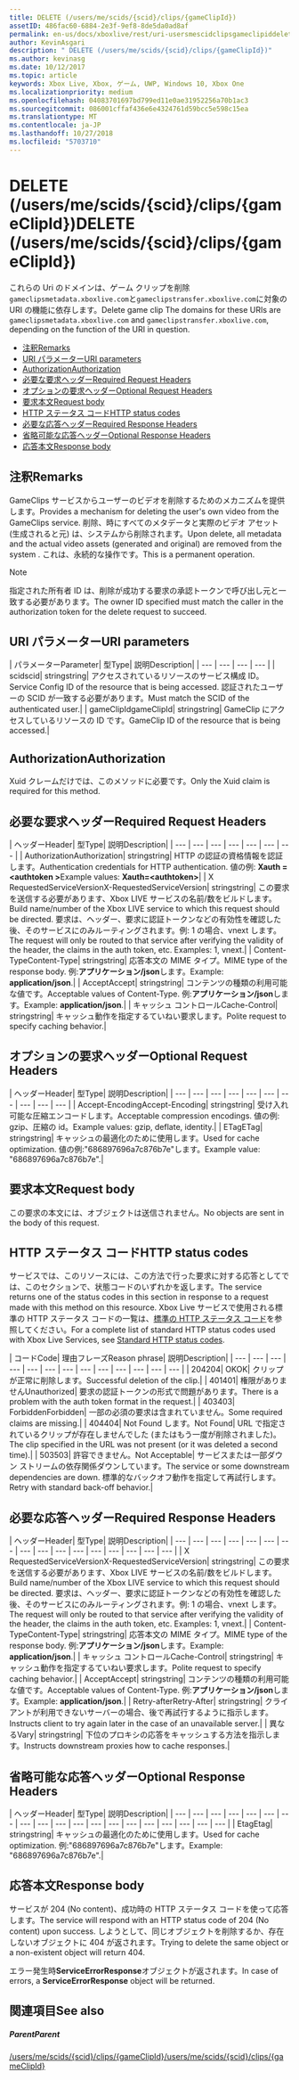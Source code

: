 ```yaml
---
title: DELETE (/users/me/scids/{scid}/clips/{gameClipId})
assetID: 486fac60-6884-2e3f-9ef8-8de5da0ad8af
permalink: en-us/docs/xboxlive/rest/uri-usersmescidclipsgameclipiddelete.html
author: KevinAsgari
description: " DELETE (/users/me/scids/{scid}/clips/{gameClipId})"
ms.author: kevinasg
ms.date: 10/12/2017
ms.topic: article
keywords: Xbox Live, Xbox, ゲーム, UWP, Windows 10, Xbox One
ms.localizationpriority: medium
ms.openlocfilehash: 04083701697bd799ed11e0ae31952256a70b1ac3
ms.sourcegitcommit: 086001cffaf436e6e4324761d59bcc5e598c15ea
ms.translationtype: MT
ms.contentlocale: ja-JP
ms.lasthandoff: 10/27/2018
ms.locfileid: "5703710"
---
```

# <a name="delete-usersmescidsscidclipsgameclipid"></a><span data-ttu-id="af5e6-104">DELETE (/users/me/scids/{scid}/clips/{gameClipId})</span><span class="sxs-lookup"><span data-stu-id="af5e6-104">DELETE (/users/me/scids/{scid}/clips/{gameClipId})</span></span>
<span data-ttu-id="af5e6-105">これらの Uri のドメインは、ゲーム クリップを削除`gameclipsmetadata.xboxlive.com`と`gameclipstransfer.xboxlive.com`に対象の URI の機能に依存します。</span><span class="sxs-lookup"><span data-stu-id="af5e6-105">Delete game clip The domains for these URIs are `gameclipsmetadata.xboxlive.com` and `gameclipstransfer.xboxlive.com`, depending on the function of the URI in question.</span></span>
 
  * [<span data-ttu-id="af5e6-106">注釈</span><span class="sxs-lookup"><span data-stu-id="af5e6-106">Remarks</span></span>](#ID4EX)
  * [<span data-ttu-id="af5e6-107">URI パラメーター</span><span class="sxs-lookup"><span data-stu-id="af5e6-107">URI parameters</span></span>](#ID4ECB)
  * [<span data-ttu-id="af5e6-108">Authorization</span><span class="sxs-lookup"><span data-stu-id="af5e6-108">Authorization</span></span>](#ID4ENB)
  * [<span data-ttu-id="af5e6-109">必要な要求ヘッダー</span><span class="sxs-lookup"><span data-stu-id="af5e6-109">Required Request Headers</span></span>](#ID4EYB)
  * [<span data-ttu-id="af5e6-110">オプションの要求ヘッダー</span><span class="sxs-lookup"><span data-stu-id="af5e6-110">Optional Request Headers</span></span>](#ID4EEE)
  * [<span data-ttu-id="af5e6-111">要求本文</span><span class="sxs-lookup"><span data-stu-id="af5e6-111">Request body</span></span>](#ID4ENF)
  * [<span data-ttu-id="af5e6-112">HTTP ステータス コード</span><span class="sxs-lookup"><span data-stu-id="af5e6-112">HTTP status codes</span></span>](#ID4EYF)
  * [<span data-ttu-id="af5e6-113">必要な応答ヘッダー</span><span class="sxs-lookup"><span data-stu-id="af5e6-113">Required Response Headers</span></span>](#ID4EIAAC)
  * [<span data-ttu-id="af5e6-114">省略可能な応答ヘッダー</span><span class="sxs-lookup"><span data-stu-id="af5e6-114">Optional Response Headers</span></span>](#ID4E2CAC)
  * [<span data-ttu-id="af5e6-115">応答本文</span><span class="sxs-lookup"><span data-stu-id="af5e6-115">Response body</span></span>](#ID4E2DAC)
 
<a id="ID4EX"></a>

 
## <a name="remarks"></a><span data-ttu-id="af5e6-116">注釈</span><span class="sxs-lookup"><span data-stu-id="af5e6-116">Remarks</span></span>
 
<span data-ttu-id="af5e6-117">GameClips サービスからユーザーのビデオを削除するためのメカニズムを提供します。</span><span class="sxs-lookup"><span data-stu-id="af5e6-117">Provides a mechanism for deleting the user's own video from the GameClips service.</span></span> <span data-ttu-id="af5e6-118">削除、時にすべてのメタデータと実際のビデオ アセット (生成されると元) は、システムから削除されます。</span><span class="sxs-lookup"><span data-stu-id="af5e6-118">Upon delete, all metadata and the actual video assets (generated and original) are removed from the system .</span></span> <span data-ttu-id="af5e6-119">これは、永続的な操作です。</span><span class="sxs-lookup"><span data-stu-id="af5e6-119">This is a permanent operation.</span></span> 

> [!NOTE] 
> <span data-ttu-id="af5e6-120">指定された所有者 ID は、削除が成功する要求の承認トークンで呼び出し元と一致する必要があります。</span><span class="sxs-lookup"><span data-stu-id="af5e6-120">The owner ID specified must match the caller in the authorization token for the delete request to succeed.</span></span> 


  
<a id="ID4ECB"></a>

 
## <a name="uri-parameters"></a><span data-ttu-id="af5e6-121">URI パラメーター</span><span class="sxs-lookup"><span data-stu-id="af5e6-121">URI parameters</span></span>
 
| <span data-ttu-id="af5e6-122">パラメーター</span><span class="sxs-lookup"><span data-stu-id="af5e6-122">Parameter</span></span>| <span data-ttu-id="af5e6-123">型</span><span class="sxs-lookup"><span data-stu-id="af5e6-123">Type</span></span>| <span data-ttu-id="af5e6-124">説明</span><span class="sxs-lookup"><span data-stu-id="af5e6-124">Description</span></span>| 
| --- | --- | --- | --- | 
| <span data-ttu-id="af5e6-125">scid</span><span class="sxs-lookup"><span data-stu-id="af5e6-125">scid</span></span>| <span data-ttu-id="af5e6-126">string</span><span class="sxs-lookup"><span data-stu-id="af5e6-126">string</span></span>| <span data-ttu-id="af5e6-127">アクセスされているリソースのサービス構成 ID。</span><span class="sxs-lookup"><span data-stu-id="af5e6-127">Service Config ID of the resource that is being accessed.</span></span> <span data-ttu-id="af5e6-128">認証されたユーザーの SCID が一致する必要があります。</span><span class="sxs-lookup"><span data-stu-id="af5e6-128">Must match the SCID of the authenticated user.</span></span>| 
| <span data-ttu-id="af5e6-129">gameClipId</span><span class="sxs-lookup"><span data-stu-id="af5e6-129">gameClipId</span></span>| <span data-ttu-id="af5e6-130">string</span><span class="sxs-lookup"><span data-stu-id="af5e6-130">string</span></span>| <span data-ttu-id="af5e6-131">GameClip にアクセスしているリソースの ID です。</span><span class="sxs-lookup"><span data-stu-id="af5e6-131">GameClip ID of the resource that is being accessed.</span></span>| 
  
<a id="ID4ENB"></a>

 
## <a name="authorization"></a><span data-ttu-id="af5e6-132">Authorization</span><span class="sxs-lookup"><span data-stu-id="af5e6-132">Authorization</span></span>
 
<span data-ttu-id="af5e6-133">Xuid クレームだけでは、このメソッドに必要です。</span><span class="sxs-lookup"><span data-stu-id="af5e6-133">Only the Xuid claim is required for this method.</span></span>
  
<a id="ID4EYB"></a>

 
## <a name="required-request-headers"></a><span data-ttu-id="af5e6-134">必要な要求ヘッダー</span><span class="sxs-lookup"><span data-stu-id="af5e6-134">Required Request Headers</span></span>
 
| <span data-ttu-id="af5e6-135">ヘッダー</span><span class="sxs-lookup"><span data-stu-id="af5e6-135">Header</span></span>| <span data-ttu-id="af5e6-136">型</span><span class="sxs-lookup"><span data-stu-id="af5e6-136">Type</span></span>| <span data-ttu-id="af5e6-137">説明</span><span class="sxs-lookup"><span data-stu-id="af5e6-137">Description</span></span>| 
| --- | --- | --- | --- | --- | --- | --- | 
| <span data-ttu-id="af5e6-138">Authorization</span><span class="sxs-lookup"><span data-stu-id="af5e6-138">Authorization</span></span>| <span data-ttu-id="af5e6-139">string</span><span class="sxs-lookup"><span data-stu-id="af5e6-139">string</span></span>| <span data-ttu-id="af5e6-140">HTTP の認証の資格情報を認証します。</span><span class="sxs-lookup"><span data-stu-id="af5e6-140">Authentication credentials for HTTP authentication.</span></span> <span data-ttu-id="af5e6-141">値の例: <b>Xauth =&lt;authtoken ></b></span><span class="sxs-lookup"><span data-stu-id="af5e6-141">Example values: <b>Xauth=&lt;authtoken></b></span></span>| 
| <span data-ttu-id="af5e6-142">X RequestedServiceVersion</span><span class="sxs-lookup"><span data-stu-id="af5e6-142">X-RequestedServiceVersion</span></span>| <span data-ttu-id="af5e6-143">string</span><span class="sxs-lookup"><span data-stu-id="af5e6-143">string</span></span>| <span data-ttu-id="af5e6-144">この要求を送信する必要があります、Xbox LIVE サービスの名前/数をビルドします。</span><span class="sxs-lookup"><span data-stu-id="af5e6-144">Build name/number of the Xbox LIVE service to which this request should be directed.</span></span> <span data-ttu-id="af5e6-145">要求は、ヘッダー、要求に認証トークンなどの有効性を確認した後、そのサービスにのみルーティングされます。例: 1 の場合、vnext します。</span><span class="sxs-lookup"><span data-stu-id="af5e6-145">The request will only be routed to that service after verifying the validity of the header, the claims in the auth token, etc. Examples: 1, vnext.</span></span>| 
| <span data-ttu-id="af5e6-146">Content-Type</span><span class="sxs-lookup"><span data-stu-id="af5e6-146">Content-Type</span></span>| <span data-ttu-id="af5e6-147">string</span><span class="sxs-lookup"><span data-stu-id="af5e6-147">string</span></span>| <span data-ttu-id="af5e6-148">応答本文の MIME タイプ。</span><span class="sxs-lookup"><span data-stu-id="af5e6-148">MIME type of the response body.</span></span> <span data-ttu-id="af5e6-149">例:<b>アプリケーション/json</b>します。</span><span class="sxs-lookup"><span data-stu-id="af5e6-149">Example: <b>application/json</b>.</span></span>| 
| <span data-ttu-id="af5e6-150">Accept</span><span class="sxs-lookup"><span data-stu-id="af5e6-150">Accept</span></span>| <span data-ttu-id="af5e6-151">string</span><span class="sxs-lookup"><span data-stu-id="af5e6-151">string</span></span>| <span data-ttu-id="af5e6-152">コンテンツの種類の利用可能な値です。</span><span class="sxs-lookup"><span data-stu-id="af5e6-152">Acceptable values of Content-Type.</span></span> <span data-ttu-id="af5e6-153">例:<b>アプリケーション/json</b>します。</span><span class="sxs-lookup"><span data-stu-id="af5e6-153">Example: <b>application/json</b>.</span></span>| 
| <span data-ttu-id="af5e6-154">キャッシュ コントロール</span><span class="sxs-lookup"><span data-stu-id="af5e6-154">Cache-Control</span></span>| <span data-ttu-id="af5e6-155">string</span><span class="sxs-lookup"><span data-stu-id="af5e6-155">string</span></span>| <span data-ttu-id="af5e6-156">キャッシュ動作を指定するていねい要求します。</span><span class="sxs-lookup"><span data-stu-id="af5e6-156">Polite request to specify caching behavior.</span></span>| 
  
<a id="ID4EEE"></a>

 
## <a name="optional-request-headers"></a><span data-ttu-id="af5e6-157">オプションの要求ヘッダー</span><span class="sxs-lookup"><span data-stu-id="af5e6-157">Optional Request Headers</span></span>
 
| <span data-ttu-id="af5e6-158">ヘッダー</span><span class="sxs-lookup"><span data-stu-id="af5e6-158">Header</span></span>| <span data-ttu-id="af5e6-159">型</span><span class="sxs-lookup"><span data-stu-id="af5e6-159">Type</span></span>| <span data-ttu-id="af5e6-160">説明</span><span class="sxs-lookup"><span data-stu-id="af5e6-160">Description</span></span>| 
| --- | --- | --- | --- | --- | --- | --- | --- | --- | --- | 
| <span data-ttu-id="af5e6-161">Accept-Encoding</span><span class="sxs-lookup"><span data-stu-id="af5e6-161">Accept-Encoding</span></span>| <span data-ttu-id="af5e6-162">string</span><span class="sxs-lookup"><span data-stu-id="af5e6-162">string</span></span>| <span data-ttu-id="af5e6-163">受け入れ可能な圧縮エンコードします。</span><span class="sxs-lookup"><span data-stu-id="af5e6-163">Acceptable compression encodings.</span></span> <span data-ttu-id="af5e6-164">値の例: gzip、圧縮の id。</span><span class="sxs-lookup"><span data-stu-id="af5e6-164">Example values: gzip, deflate, identity.</span></span>| 
| <span data-ttu-id="af5e6-165">ETag</span><span class="sxs-lookup"><span data-stu-id="af5e6-165">ETag</span></span>| <span data-ttu-id="af5e6-166">string</span><span class="sxs-lookup"><span data-stu-id="af5e6-166">string</span></span>| <span data-ttu-id="af5e6-167">キャッシュの最適化のために使用します。</span><span class="sxs-lookup"><span data-stu-id="af5e6-167">Used for cache optimization.</span></span> <span data-ttu-id="af5e6-168">値の例:"686897696a7c876b7e"します。</span><span class="sxs-lookup"><span data-stu-id="af5e6-168">Example value: "686897696a7c876b7e".</span></span>| 
  
<a id="ID4ENF"></a>

 
## <a name="request-body"></a><span data-ttu-id="af5e6-169">要求本文</span><span class="sxs-lookup"><span data-stu-id="af5e6-169">Request body</span></span>
 
<span data-ttu-id="af5e6-170">この要求の本文には、オブジェクトは送信されません。</span><span class="sxs-lookup"><span data-stu-id="af5e6-170">No objects are sent in the body of this request.</span></span>
  
<a id="ID4EYF"></a>

 
## <a name="http-status-codes"></a><span data-ttu-id="af5e6-171">HTTP ステータス コード</span><span class="sxs-lookup"><span data-stu-id="af5e6-171">HTTP status codes</span></span>
 
<span data-ttu-id="af5e6-172">サービスでは、このリソースには、この方法で行った要求に対する応答としてでは、このセクションで、状態コードのいずれかを返します。</span><span class="sxs-lookup"><span data-stu-id="af5e6-172">The service returns one of the status codes in this section in response to a request made with this method on this resource.</span></span> <span data-ttu-id="af5e6-173">Xbox Live サービスで使用される標準の HTTP ステータス コードの一覧は、[標準の HTTP ステータス コード](../../additional/httpstatuscodes.md)を参照してください。</span><span class="sxs-lookup"><span data-stu-id="af5e6-173">For a complete list of standard HTTP status codes used with Xbox Live Services, see [Standard HTTP status codes](../../additional/httpstatuscodes.md).</span></span>
 
| <span data-ttu-id="af5e6-174">コード</span><span class="sxs-lookup"><span data-stu-id="af5e6-174">Code</span></span>| <span data-ttu-id="af5e6-175">理由フレーズ</span><span class="sxs-lookup"><span data-stu-id="af5e6-175">Reason phrase</span></span>| <span data-ttu-id="af5e6-176">説明</span><span class="sxs-lookup"><span data-stu-id="af5e6-176">Description</span></span>| 
| --- | --- | --- | --- | --- | --- | --- | --- | --- | --- | --- | --- | --- | 
| <span data-ttu-id="af5e6-177">204</span><span class="sxs-lookup"><span data-stu-id="af5e6-177">204</span></span>| <span data-ttu-id="af5e6-178">OK</span><span class="sxs-lookup"><span data-stu-id="af5e6-178">OK</span></span>| <span data-ttu-id="af5e6-179">クリップが正常に削除します。</span><span class="sxs-lookup"><span data-stu-id="af5e6-179">Successful deletion of the clip.</span></span>| 
| <span data-ttu-id="af5e6-180">401</span><span class="sxs-lookup"><span data-stu-id="af5e6-180">401</span></span>| <span data-ttu-id="af5e6-181">権限がありません</span><span class="sxs-lookup"><span data-stu-id="af5e6-181">Unauthorized</span></span>| <span data-ttu-id="af5e6-182">要求の認証トークンの形式で問題があります。</span><span class="sxs-lookup"><span data-stu-id="af5e6-182">There is a problem with the auth token format in the request.</span></span>| 
| <span data-ttu-id="af5e6-183">403</span><span class="sxs-lookup"><span data-stu-id="af5e6-183">403</span></span>| <span data-ttu-id="af5e6-184">Forbidden</span><span class="sxs-lookup"><span data-stu-id="af5e6-184">Forbidden</span></span>| <span data-ttu-id="af5e6-185">一部の必須の要求は含まれていません。</span><span class="sxs-lookup"><span data-stu-id="af5e6-185">Some required claims are missing.</span></span>| 
| <span data-ttu-id="af5e6-186">404</span><span class="sxs-lookup"><span data-stu-id="af5e6-186">404</span></span>| <span data-ttu-id="af5e6-187">Not Found します。</span><span class="sxs-lookup"><span data-stu-id="af5e6-187">Not Found</span></span>| <span data-ttu-id="af5e6-188">URL で指定されているクリップが存在しませんでした (またはもう一度が削除されました)。</span><span class="sxs-lookup"><span data-stu-id="af5e6-188">The clip specified in the URL was not present (or it was deleted a second time).</span></span>| 
| <span data-ttu-id="af5e6-189">503</span><span class="sxs-lookup"><span data-stu-id="af5e6-189">503</span></span>| <span data-ttu-id="af5e6-190">許容できません。</span><span class="sxs-lookup"><span data-stu-id="af5e6-190">Not Acceptable</span></span>| <span data-ttu-id="af5e6-191">サービスまたは一部ダウン ストリームの依存関係ダウンしています。</span><span class="sxs-lookup"><span data-stu-id="af5e6-191">The service or some downstream dependencies are down.</span></span> <span data-ttu-id="af5e6-192">標準的なバックオフ動作を指定して再試行します。</span><span class="sxs-lookup"><span data-stu-id="af5e6-192">Retry with standard back-off behavior.</span></span>| 
  
<a id="ID4EIAAC"></a>

 
## <a name="required-response-headers"></a><span data-ttu-id="af5e6-193">必要な応答ヘッダー</span><span class="sxs-lookup"><span data-stu-id="af5e6-193">Required Response Headers</span></span>
 
| <span data-ttu-id="af5e6-194">ヘッダー</span><span class="sxs-lookup"><span data-stu-id="af5e6-194">Header</span></span>| <span data-ttu-id="af5e6-195">型</span><span class="sxs-lookup"><span data-stu-id="af5e6-195">Type</span></span>| <span data-ttu-id="af5e6-196">説明</span><span class="sxs-lookup"><span data-stu-id="af5e6-196">Description</span></span>| 
| --- | --- | --- | --- | --- | --- | --- | --- | --- | --- | --- | --- | --- | --- | --- | --- | 
| <span data-ttu-id="af5e6-197">X RequestedServiceVersion</span><span class="sxs-lookup"><span data-stu-id="af5e6-197">X-RequestedServiceVersion</span></span>| <span data-ttu-id="af5e6-198">string</span><span class="sxs-lookup"><span data-stu-id="af5e6-198">string</span></span>| <span data-ttu-id="af5e6-199">この要求を送信する必要があります、Xbox LIVE サービスの名前/数をビルドします。</span><span class="sxs-lookup"><span data-stu-id="af5e6-199">Build name/number of the Xbox LIVE service to which this request should be directed.</span></span> <span data-ttu-id="af5e6-200">要求は、ヘッダー、要求に認証トークンなどの有効性を確認した後、そのサービスにのみルーティングされます。例: 1 の場合、vnext します。</span><span class="sxs-lookup"><span data-stu-id="af5e6-200">The request will only be routed to that service after verifying the validity of the header, the claims in the auth token, etc. Examples: 1, vnext.</span></span>| 
| <span data-ttu-id="af5e6-201">Content-Type</span><span class="sxs-lookup"><span data-stu-id="af5e6-201">Content-Type</span></span>| <span data-ttu-id="af5e6-202">string</span><span class="sxs-lookup"><span data-stu-id="af5e6-202">string</span></span>| <span data-ttu-id="af5e6-203">応答本文の MIME タイプ。</span><span class="sxs-lookup"><span data-stu-id="af5e6-203">MIME type of the response body.</span></span> <span data-ttu-id="af5e6-204">例:<b>アプリケーション/json</b>します。</span><span class="sxs-lookup"><span data-stu-id="af5e6-204">Example: <b>application/json</b>.</span></span>| 
| <span data-ttu-id="af5e6-205">キャッシュ コントロール</span><span class="sxs-lookup"><span data-stu-id="af5e6-205">Cache-Control</span></span>| <span data-ttu-id="af5e6-206">string</span><span class="sxs-lookup"><span data-stu-id="af5e6-206">string</span></span>| <span data-ttu-id="af5e6-207">キャッシュ動作を指定するていねい要求します。</span><span class="sxs-lookup"><span data-stu-id="af5e6-207">Polite request to specify caching behavior.</span></span>| 
| <span data-ttu-id="af5e6-208">Accept</span><span class="sxs-lookup"><span data-stu-id="af5e6-208">Accept</span></span>| <span data-ttu-id="af5e6-209">string</span><span class="sxs-lookup"><span data-stu-id="af5e6-209">string</span></span>| <span data-ttu-id="af5e6-210">コンテンツの種類の利用可能な値です。</span><span class="sxs-lookup"><span data-stu-id="af5e6-210">Acceptable values of Content-Type.</span></span> <span data-ttu-id="af5e6-211">例:<b>アプリケーション/json</b>します。</span><span class="sxs-lookup"><span data-stu-id="af5e6-211">Example: <b>application/json</b>.</span></span>| 
| <span data-ttu-id="af5e6-212">Retry-after</span><span class="sxs-lookup"><span data-stu-id="af5e6-212">Retry-After</span></span>| <span data-ttu-id="af5e6-213">string</span><span class="sxs-lookup"><span data-stu-id="af5e6-213">string</span></span>| <span data-ttu-id="af5e6-214">クライアントが利用できないサーバーの場合、後で再試行するように指示します。</span><span class="sxs-lookup"><span data-stu-id="af5e6-214">Instructs client to try again later in the case of an unavailable server.</span></span>| 
| <span data-ttu-id="af5e6-215">異なる</span><span class="sxs-lookup"><span data-stu-id="af5e6-215">Vary</span></span>| <span data-ttu-id="af5e6-216">string</span><span class="sxs-lookup"><span data-stu-id="af5e6-216">string</span></span>| <span data-ttu-id="af5e6-217">下位のプロキシの応答をキャッシュする方法を指示します。</span><span class="sxs-lookup"><span data-stu-id="af5e6-217">Instructs downstream proxies how to cache responses.</span></span>| 
  
<a id="ID4E2CAC"></a>

 
## <a name="optional-response-headers"></a><span data-ttu-id="af5e6-218">省略可能な応答ヘッダー</span><span class="sxs-lookup"><span data-stu-id="af5e6-218">Optional Response Headers</span></span>
 
| <span data-ttu-id="af5e6-219">ヘッダー</span><span class="sxs-lookup"><span data-stu-id="af5e6-219">Header</span></span>| <span data-ttu-id="af5e6-220">型</span><span class="sxs-lookup"><span data-stu-id="af5e6-220">Type</span></span>| <span data-ttu-id="af5e6-221">説明</span><span class="sxs-lookup"><span data-stu-id="af5e6-221">Description</span></span>| 
| --- | --- | --- | --- | --- | --- | --- | --- | --- | --- | --- | --- | --- | --- | --- | --- | --- | --- | --- | 
| <span data-ttu-id="af5e6-222">Etag</span><span class="sxs-lookup"><span data-stu-id="af5e6-222">Etag</span></span>| <span data-ttu-id="af5e6-223">string</span><span class="sxs-lookup"><span data-stu-id="af5e6-223">string</span></span>| <span data-ttu-id="af5e6-224">キャッシュの最適化のために使用します。</span><span class="sxs-lookup"><span data-stu-id="af5e6-224">Used for cache optimization.</span></span> <span data-ttu-id="af5e6-225">例:"686897696a7c876b7e"します。</span><span class="sxs-lookup"><span data-stu-id="af5e6-225">Example: "686897696a7c876b7e".</span></span>| 
  
<a id="ID4E2DAC"></a>

 
## <a name="response-body"></a><span data-ttu-id="af5e6-226">応答本文</span><span class="sxs-lookup"><span data-stu-id="af5e6-226">Response body</span></span>
 
<span data-ttu-id="af5e6-227">サービスが 204 (No content)、成功時の HTTP ステータス コードを使って応答します。</span><span class="sxs-lookup"><span data-stu-id="af5e6-227">The service will respond with an HTTP status code of 204 (No content) upon success.</span></span> <span data-ttu-id="af5e6-228">しようとして、同じオブジェクトを削除するか、存在しないオブジェクトに 404 が返されます。</span><span class="sxs-lookup"><span data-stu-id="af5e6-228">Trying to delete the same object or a non-existent object will return 404.</span></span>
 
<span data-ttu-id="af5e6-229">エラー発生時**ServiceErrorResponse**オブジェクトが返されます。</span><span class="sxs-lookup"><span data-stu-id="af5e6-229">In case of errors, a **ServiceErrorResponse** object will be returned.</span></span>
  
<a id="ID4EJEAC"></a>

 
## <a name="see-also"></a><span data-ttu-id="af5e6-230">関連項目</span><span class="sxs-lookup"><span data-stu-id="af5e6-230">See also</span></span>
 
<a id="ID4ELEAC"></a>

 
##### <a name="parent"></a><span data-ttu-id="af5e6-231">Parent</span><span class="sxs-lookup"><span data-stu-id="af5e6-231">Parent</span></span> 

[<span data-ttu-id="af5e6-232">/users/me/scids/{scid}/clips/{gameClipId}</span><span class="sxs-lookup"><span data-stu-id="af5e6-232">/users/me/scids/{scid}/clips/{gameClipId}</span></span>](uri-usersmescidclipsgameclipid.md)

   